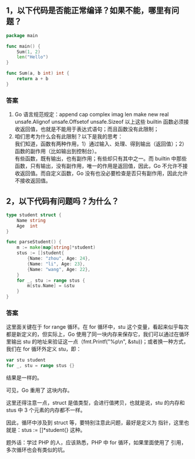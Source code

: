 ## 1，以下代码是否能正常编译？如果不能，哪里有问题？  

```go
package main

func main() {
	Sum(1, 2)
	len("Hello")
}

func Sum(a, b int) int {
	return a + b
}
```

### 答案  

1. Go 语言规范规定：append cap complex imag len make new real unsafe.Alignof unsafe.Offsetof unsafe.Sizeof 以上这些 builtin 函数必须接收返回值，也就是不能用于表达式语句；而且函数没有此限制；  
2. 咱们思考为什么会有此限制？以下是我的思考：  
我们知道，函数有两种作用，1）通过输入、处理、得到输出（返回值）；2）函数的副作用（比如输出到控制台）。  
有些函数，既有输出，也有副作用；有些却只有其中之一。而 builtin 中那些函数，只有输出，没有副作用，唯一的作用是返回值，因此，Go 不允许不接收返回值。而自定义函数，Go 没有也没必要检查是否只有副作用，因此允许不接收返回值。  

## 2，以下代码有问题吗？为什么？  

```go
type student struct {
    Name string
    Age  int
}

func parseStudent() {
    m := make(map[string]*student)
    stus := []student{
        {Name: "zhou", Age: 24},
        {Name: "li", Age: 23},
        {Name: "wang", Age: 22},
    }
    for _, stu := range stus {
        m[stu.Name] = &stu
    }
}
```

### 答案  

这里面关键在于 for range 循环。在 for 循环中，stu 这个变量，看起来似乎每次都是新定义的，但实际上，Go 使用了同一块内存来保存它，我们可以通过在循环里输出 stu 的地址来验证这一点（fmt.Printf("%p\n", &stu))；或者换一种方式，我们在 for 循环外定义 stu，即：  

```go
var stu student
for _, stu = range stus {}
```

结果是一样的。  

可见，Go 重用了 这块内存。  

这里还得注意一点，struct 是值类型，会进行值拷贝，也就是说，stu 的内存和 stus 中 3 个元素的内存都不一样。  

因此，循环中涉及到 struct 等，要特别注意此问题，最好是定义为 指针，这里也就是：stus := []*student{} 这种。  

题外话：学过 PHP 的人，应该熟悉，PHP 中 for 循环，如果里面使用了 引用，多次循环也会有类似的坑。  